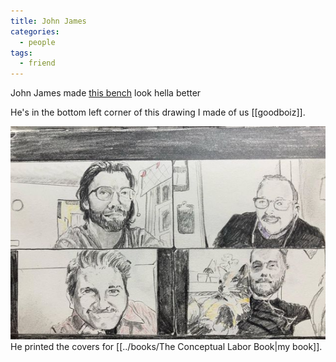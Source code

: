 ```yaml
---
title: John James
categories:
  - people
tags:
  - friend
---
```


John James made [this bench](https://www.instagram.com/p/CcdmrXkv--S/) look hella better


He's in the bottom left corner of this drawing I made of us [[goodboiz]].

![A pencil drawing of four guys in a grid from a Zoom call during the pandemic](/assets/notes/goodboiz.png)
He printed the covers for [[../books/The Conceptual Labor Book|my book]].
